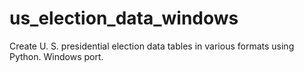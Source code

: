 # us_election_data_windows
Create U. S. presidential election data tables in various formats using Python. Windows port.
